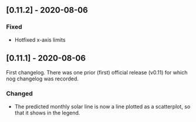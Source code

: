 ## [0.11.2] - 2020-08-06
### Fixed
- Hotfixed x-axis limits

## [0.11.1] - 2020-08-06
First changelog. There was one prior (first) official release (v0.11) for which nog changelog was recorded.
### Changed
- The predicted monthly solar line is now a line plotted as a scatterplot, so that it shows in the legend.